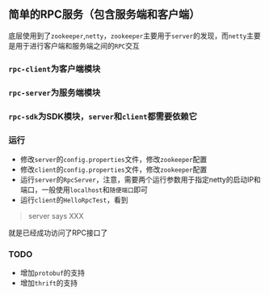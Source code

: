 ## 简单的RPC服务（包含服务端和客户端）
底层使用到了`zookeeper`,`netty`，`zookeeper`主要用于`server`的发现，而`netty`主要是用于进行客户端和服务端之间的`RPC`交互

### `rpc-client`为客户端模块
### `rpc-server`为服务端模块
### `rpc-sdk`为SDK模块，`server`和`client`都需要依赖它

### 运行
+ 修改`server`的`config.properties`文件，修改`zookeeper`配置
+ 修改`client`的`config.properties`文件，修改`zookeeper`配置
+ 运行`server`的`RpcServer`，注意，需要两个运行参数用于指定netty的启动IP和端口，一般使用`localhost`和`随便端口`即可
+ 运行`client`的`HelloRpcTest`，看到
> server says XXX

就是已经成功访问了RPC接口了

### TODO
+ 增加`protobuf`的支持
+ 增加`thrift`的支持
